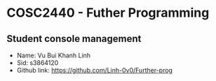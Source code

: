 # COSC2440 - Futher Programming
## Student console management
- Name: Vu Bui Khanh Linh
- Sid:  s3864120
- Github link: https://github.com/Linh-0v0/Further-prog
